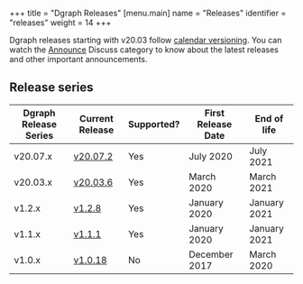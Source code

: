 +++
title = "Dgraph Releases"
[menu.main]
  name = "Releases"
  identifier = "releases"
  weight = 14
+++

Dgraph releases starting with v20.03 follow [calendar versioning](https://calver.org).
You can watch the [Announce][] Discuss category to know about the latest releases and other important announcements.

[Announce]: https://discuss.dgraph.io/c/announce

## Release series

 Dgraph Release Series | Current Release | Supported? | First Release Date | End of life
-----------------------|-----------------|------------|--------------------|------------
 v20.07.x              | [v20.07.2][]    | Yes        | July 2020          | July 2021       
 v20.03.x              | [v20.03.6][]    | Yes        | March 2020         | March 2021
 v1.2.x                | [v1.2.8][]      | Yes        | January 2020       | January 2021
 v1.1.x                | [v1.1.1][]      | Yes        | January 2020       | January 2021
 v1.0.x                | [v1.0.18][]     | No         | December 2017      | March 2020


[v20.07.2]: https://discuss.dgraph.io/t/dgraph-v20-07-2-release-savvy-shuri-2/11084
[v20.03.6]: https://discuss.dgraph.io/t/dgraph-v20-03-6-release/11085
[v1.2.8]: https://discuss.dgraph.io/t/dgraph-v1-2-8-release/11183
[v1.1.1]: https://discuss.dgraph.io/t/dgraph-v1-1-1-release/5664
[v1.0.18]: https://discuss.dgraph.io/t/dgraph-v1-0-18-release/5663
